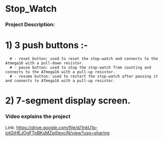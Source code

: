 # Stop_Watch
### Project Description:
  # 1) 3 push buttons :-
      # - reset button: used to reset the stop-watch and connects to the Atmega16 with a pull-down resistor.
      # - pause button: used to stop the stop-watch from counting and connects to the ATmega16 with a pull-up resistor.
      # - resume button: used to restart the stop-watch after pausing it and connects to ATmega16 with a pull-up resistor.
  # 2) 7-segment display screen.
### Video explains the project
  Link: https://drive.google.com/file/d/1nkU1p-iotGjHEJOgFTpBKsMZqi0eycjN/view?usp=sharing
